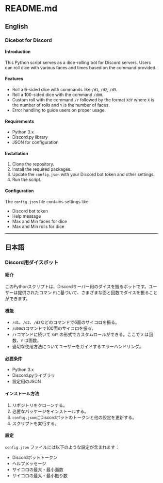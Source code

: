 # README.md

## English

### Dicebot for Discord

#### Introduction
This Python script serves as a dice-rolling bot for Discord servers. Users can roll dice with various faces and times based on the command provided.

#### Features
- Roll a 6-sided dice with commands like `/d1`, `/d2`, `/d3`.
- Roll a 100-sided dice with the command `/d00`.
- Custom roll with the command `/r` followed by the format `XdY` where `X` is the number of rolls and `Y` is the number of faces.
- Error handling to guide users on proper usage.

#### Requirements
- Python 3.x
- Discord.py library
- JSON for configuration

#### Installation
1. Clone the repository.
2. Install the required packages.
3. Update the `config.json` with your Discord bot token and other settings.
4. Run the script.

#### Configuration
The `config.json` file contains settings like:
- Discord bot token
- Help message
- Max and Min faces for dice
- Max and Min rolls for dice

---

## 日本語

### Discord用ダイスボット

#### 紹介
このPythonスクリプトは、Discordサーバー用のダイスを振るボットです。ユーザーは提供されたコマンドに基づいて、さまざまな面と回数でダイスを振ることができます。

#### 機能
- `/d1`、`/d2`、`/d3`などのコマンドで6面のサイコロを振る。
- `/d00`のコマンドで100面のサイコロを振る。
- `/r`コマンドに続いて `XdY` の形式でカスタムロールができる。ここで `X` は回数、`Y` は面数。
- 適切な使用方法についてユーザーをガイドするエラーハンドリング。

#### 必要条件
- Python 3.x
- Discord.pyライブラリ
- 設定用のJSON

#### インストール方法
1. リポジトリをクローンする。
2. 必要なパッケージをインストールする。
3. `config.json`にDiscordボットのトークンと他の設定を更新する。
4. スクリプトを実行する。

#### 設定
`config.json` ファイルには以下のような設定が含まれます：
- Discordボットトークン
- ヘルプメッセージ
- サイコロの最大・最小面数
- サイコロの最大・最小振り数
